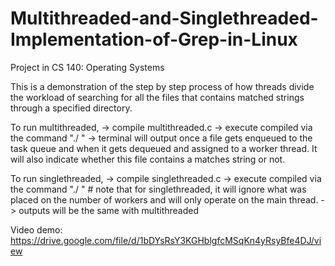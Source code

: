 # Multithreaded-and-Singlethreaded-Implementation-of-Grep-in-Linux

Project in CS 140: Operating Systems

This is a demonstration of the step by step process of how threads divide the workload of searching for all the files that contains matched strings through a specified directory.

To run multithreaded, 
-> compile multithreaded.c
-> execute compiled via the command "./<filename> <number of workers> <directory> <string to match>"
-> terminal will output once a file gets enqueued to the task queue and when it gets dequeued and assigned to a worker thread. It will also indicate whether this file contains a matches string or not.

To run singlethreaded,
-> compile singlethreaded.c
-> execute compiled via the command "./<filename> <number of workers> <directory> <string to match>"
    # note that for singlethreaded, it will ignore what was placed on the number of workers and will only operate on the main thread.
-> outputs will be the same with multithreaded

Video demo: https://drive.google.com/file/d/1bDYsRsY3KGHblgfcMSqKn4yRsyBfe4DJ/view
